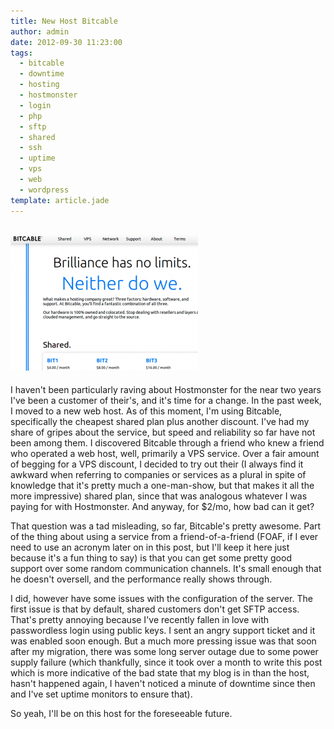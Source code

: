```yaml
---
title: New Host Bitcable
author: admin
date: 2012-09-30 11:23:00
tags: 
  - bitcable
  - downtime
  - hosting
  - hostmonster
  - login
  - php
  - sftp
  - shared
  - ssh
  - uptime
  - vps
  - web
  - wordpress
template: article.jade
---
```


## [![](1LlLi-300x218.png "1LlLi")](1LlLi.png)

I haven't been particularly raving about Hostmonster for the near two years I've been a customer of their's, and it's time for a change. In the past week, I moved to a new web host. As of this moment, I'm using Bitcable, specifically the cheapest shared plan plus another discount. I've had my share of gripes about the service, but speed and reliability so far have not been among them. I discovered Bitcable through a friend who knew a friend who operated a web host, well, primarily a VPS service. Over a fair amount of begging for a VPS discount, I decided to try out their (I always find it awkward when referring to companies or services as a plural in spite of knowledge that it's pretty much a one-man-show, but that makes it all the more impressive) shared plan, since that was analogous whatever I was paying for with Hostmonster. And anyway, for $2/mo, how bad can it get?

That question was a tad misleading, so far, Bitcable's pretty awesome. Part of the thing about using a service from a friend-of-a-friend (FOAF, if I ever need to use an acronym later on in this post, but I'll keep it here just because it's a fun thing to say) is that you can get some pretty good support over some random communication channels. It's small enough that he doesn't oversell, and the performance really shows through.

I did, however have some issues with the configuration of the server. The first issue is that by default, shared customers don't get SFTP access. That's pretty annoying because I've recently fallen in love with passwordless login using public keys. I sent an angry support ticket and it was enabled soon enough. But a much more pressing issue was that soon after my migration, there was some long server outage due to some power supply failure (which thankfully, since it took over a month to write this post which is more indicative of the bad state that my blog is in than the host, hasn't happened again, I haven't noticed a minute of downtime since then and I've set uptime monitors to ensure that).

So yeah, I'll be on this host for the foreseeable future.

